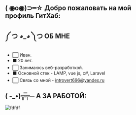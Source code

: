 
( ◉o◉)⊃━☆  Добро пожаловать на мой профиль ГитХаб:
--------
 ༼ つ ◕_◕ ༽つ ОБ МНЕ  
 --------------------------------------
- ⬜️ Иван. 
- ⬛️ 20 лет.
- ⬜️ Занимаюсь веб-разработкой. 
- ⬛️ Основной стек - LAMP, vue js, c#, Laravel
- ⬜️ Связь со мной - introvert696@yandex.ru

( -_•)╦̵̵̿╤─ А ЗА РАБОТОЙ:
------------------------------

![fdfdf](https://sun9-48.userapi.com/impg/EA-_cLCHenGIKAxnx3wOZMGi25SOGFZiBtWRYQ/4gAIiMOA4Ns.jpg?size=604x453&quality=95&sign=bc5cd94369d09321a3711ee29fe4cf3f&type=album)

<!---
Introvert696/Introvert696 is a ✨ special ✨ repository because its `README.md` (this file) appears on your GitHub profile.
You can click the Preview link to take a look at your changes.
--->


                                   
